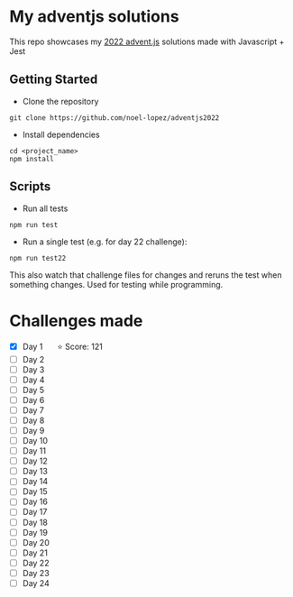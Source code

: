 # My adventjs solutions
This repo showcases my [2022 advent.js](https://adventjs.dev/en) solutions made with Javascript + Jest

## Getting Started

- Clone the repository
```
git clone https://github.com/noel-lopez/adventjs2022
```
- Install dependencies
```
cd <project_name>
npm install
```
## Scripts

- Run all tests
```
npm run test
```
- Run a single test (e.g. for day 22 challenge):
```
npm run test22
```
This also watch that challenge files for changes and reruns the test when something changes. Used for testing while programming.

# Challenges made
- [x] Day 1 &nbsp;&nbsp;&emsp;⭐ Score: 121
- [ ] Day 2 <!--&nbsp;&nbsp;&emsp;⭐ Score: -->
- [ ] Day 3 <!--&nbsp;&nbsp;&emsp;⭐ Score: -->
- [ ] Day 4 <!--&nbsp;&nbsp;&emsp;⭐ Score: -->
- [ ] Day 5 <!--&nbsp;&nbsp;&emsp;⭐ Score: -->
- [ ] Day 6 <!--&nbsp;&nbsp;&emsp;⭐ Score: -->
- [ ] Day 7 <!--&nbsp;&nbsp;&emsp;⭐ Score: -->
- [ ] Day 8 <!--&nbsp;&nbsp;&emsp;⭐ Score: -->
- [ ] Day 9 <!--&nbsp;&nbsp;&emsp;⭐ Score: -->
- [ ] Day 10 <!--&nbsp;&nbsp;&ensp;⭐ Score: -->
- [ ] Day 11 <!--&nbsp;&nbsp;&ensp;⭐ Score: -->
- [ ] Day 12 <!--&nbsp;&nbsp;&ensp;⭐ Score: -->
- [ ] Day 13 <!--&nbsp;&nbsp;&ensp;⭐ Score: -->
- [ ] Day 14 <!--&nbsp;&nbsp;&ensp;⭐ Score: -->
- [ ] Day 15 <!--&nbsp;&nbsp;&ensp;⭐ Score: -->
- [ ] Day 16 <!--&nbsp;&nbsp;&ensp;⭐ Score: -->
- [ ] Day 17 <!--&nbsp;&nbsp;&ensp;⭐ Score: -->
- [ ] Day 18 <!--&nbsp;&nbsp;&ensp;⭐ Score: -->
- [ ] Day 19 <!--&nbsp;&nbsp;&ensp;⭐ Score: -->
- [ ] Day 20 <!--&nbsp;&nbsp;&ensp;⭐ Score: -->
- [ ] Day 21 <!--&nbsp;&nbsp;&ensp;⭐ Score: -->
- [ ] Day 22 <!--&nbsp;&nbsp;&ensp;⭐ Score: -->
- [ ] Day 23 <!--&nbsp;&nbsp;&ensp;⭐ Score: -->
- [ ] Day 24 <!--&nbsp;&nbsp;&ensp;⭐ Score: -->
